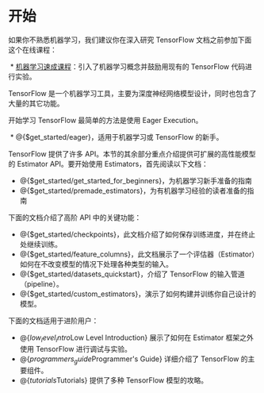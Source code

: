 # 开始

如果你不熟悉机器学习，我们建议你在深入研究 TensorFlow 文档之前参加下面这个在线课程：

  * [机器学习速成课程](https://developers.google.com/machine-learning/crash-course/)：引入了机器学习概念并鼓励用现有的 TensorFlow 代码进行实验。

TensorFlow 是一个机器学习工具，主要为深度神经网络模型设计，同时也包含了大量的其它功能。

开始学习 TensorFlow 最简单的方法是使用 Eager Execution。

  * @{$get_started/eager}，适用于机器学习或 TensorFlow 的新手。

TensorFlow 提供了许多 API。本节的其余部分重点介绍提供可扩展的高性能模型的 Estimator API。要开始使用 Estimators，首先阅读以下文档：

  * @{$get_started/get_started_for_beginners}，为机器学习新手准备的指南
  * @{$get_started/premade_estimators}，为有机器学习经验的读者准备的指南

下面的文档介绍了高阶 API 中的关键功能：

  * @{$get_started/checkpoints}，此文档介绍了如何保存训练进度，并在终止处继续训练。
  * @{$get_started/feature_columns}，此文档展示了一个评估器（Estimator）如何在不改变模型的情况下处理各种类型的输入。
  * @{$get_started/datasets_quickstart}，介绍了 TensorFlow 的输入管道（pipeline）。
  * @{$get_started/custom_estimators}，演示了如何构建并训练你自己设计的模型。

下面的文档适用于进阶用户：

  * @{$low_level_intro$Low Level Introduction} 展示了如何在 Estimator 框架之外使用 TensorFlow 进行调试与实验。
  * @{$programmers_guide$Programmer's Guide} 详细介绍了 TensorFlow 的主要组件。
  * @{$tutorials$Tutorials} 提供了多种 TensorFlow 模型的攻略。
